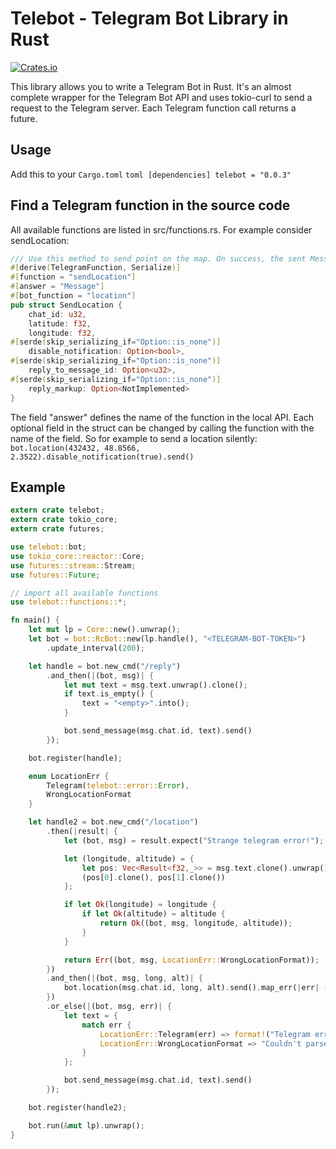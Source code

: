 Telebot - Telegram Bot Library in Rust
======================================

[![Crates.io](https://img.shields.io/crates/v/telebot.svg)](https://crates.io/crates/telebot)

This library allows you to write a Telegram Bot in Rust. It's an almost complete wrapper for the Telegram Bot API and uses tokio-curl to send a request to the Telegram server. Each Telegram function call returns a future.

## Usage
Add this to your `Cargo.toml`
``toml
[dependencies]
telebot = "0.0.3"
``

## Find a Telegram function in the source code
All available functions are listed in src/functions.rs. For example consider sendLocation:
``` rust
/// Use this method to send point on the map. On success, the sent Message is returned.
#[derive(TelegramFunction, Serialize)]
#[function = "sendLocation"]
#[answer = "Message"]
#[bot_function = "location"]
pub struct SendLocation {
    chat_id: u32,
    latitude: f32,
    longitude: f32,
#[serde(skip_serializing_if="Option::is_none")]
    disable_notification: Option<bool>,
#[serde(skip_serializing_if="Option::is_none")]                                                                                                             
    reply_to_message_id: Option<u32>,
#[serde(skip_serializing_if="Option::is_none")]
    reply_markup: Option<NotImplemented>
}
```

The field "answer" defines the name of the function in the local API. Each optional field in the struct can be changed by calling the function with the name of the field.
So for example to send a location silently: ` bot.location(432432, 48.8566, 2.3522).disable_notification(true).send() `

## Example
``` rust
extern crate telebot;
extern crate tokio_core;
extern crate futures;

use telebot::bot;
use tokio_core::reactor::Core;                                                                                                                                          
use futures::stream::Stream;
use futures::Future;

// import all available functions
use telebot::functions::*;

fn main() {
    let mut lp = Core::new().unwrap();
    let bot = bot::RcBot::new(lp.handle(), "<TELEGRAM-BOT-TOKEN>")
        .update_interval(200);

    let handle = bot.new_cmd("/reply")
        .and_then(|(bot, msg)| {
            let mut text = msg.text.unwrap().clone();
            if text.is_empty() {
                text = "<empty>".into();
            }

            bot.send_message(msg.chat.id, text).send()
        });

    bot.register(handle);

    enum LocationErr {
        Telegram(telebot::error::Error),
        WrongLocationFormat
    }

    let handle2 = bot.new_cmd("/location")
        .then(|result| {
            let (bot, msg) = result.expect("Strange telegram error!");

            let (longitude, altitude) = {
                let pos: Vec<Result<f32,_>> = msg.text.clone().unwrap().split_whitespace().take(2).map(|x| x.parse::<f32>()).collect();
                (pos[0].clone(), pos[1].clone())
            };

            if let Ok(longitude) = longitude {
                if let Ok(altitude) = altitude {
                    return Ok((bot, msg, longitude, altitude));
                }
            }

            return Err((bot, msg, LocationErr::WrongLocationFormat));
        })
        .and_then(|(bot, msg, long, alt)| {
            bot.location(msg.chat.id, long, alt).send().map_err(|err| (bot, msg, LocationErr::Telegram(err)))
        })
        .or_else(|(bot, msg, err)| {
            let text = {
                match err {
                    LocationErr::Telegram(err) => format!("Telegram error: {:?}", err),
                    LocationErr::WrongLocationFormat => "Couldn't parse the location!".into()
                }
            };

            bot.send_message(msg.chat.id, text).send()
        });

    bot.register(handle2);

    bot.run(&mut lp).unwrap();
}
```
